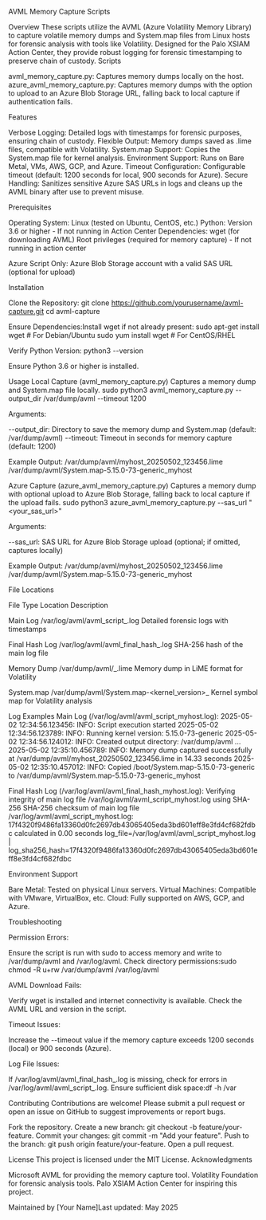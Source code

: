 AVML Memory Capture Scripts

Overview
These scripts utilize the AVML (Azure Volatility Memory Library) to capture volatile memory dumps and System.map files from Linux hosts for forensic analysis with tools like Volatility. Designed for the Palo XSIAM Action Center, they provide robust logging for forensic timestamping to preserve chain of custody.
Scripts

avml_memory_capture.py: Captures memory dumps locally on the host.
azure_avml_memory_capture.py: Captures memory dumps with the option to upload to an Azure Blob Storage URL, falling back to local capture if authentication fails.

Features

Verbose Logging: Detailed logs with timestamps for forensic purposes, ensuring chain of custody.
Flexible Output: Memory dumps saved as .lime files, compatible with Volatility.
System.map Support: Copies the System.map file for kernel analysis.
Environment Support: Runs on Bare Metal, VMs, AWS, GCP, and Azure.
Timeout Configuration: Configurable timeout (default: 1200 seconds for local, 900 seconds for Azure).
Secure Handling: Sanitizes sensitive Azure SAS URLs in logs and cleans up the AVML binary after use to prevent misuse.

Prerequisites

Operating System: Linux (tested on Ubuntu, CentOS, etc.)
Python: Version 3.6 or higher - If not running in Action Center
Dependencies:
wget (for downloading AVML)
Root privileges (required for memory capture) - If not running in action center


Azure Script Only:
Azure Blob Storage account with a valid SAS URL (optional for upload)



Installation

Clone the Repository:
git clone https://github.com/yourusername/avml-capture.git
cd avml-capture


Ensure Dependencies:Install wget if not already present:
sudo apt-get install wget  # For Debian/Ubuntu
sudo yum install wget     # For CentOS/RHEL


Verify Python Version:
python3 --version

Ensure Python 3.6 or higher is installed.


Usage
Local Capture (avml_memory_capture.py)
Captures a memory dump and System.map file locally.
sudo python3 avml_memory_capture.py --output_dir /var/dump/avml --timeout 1200

Arguments:

--output_dir: Directory to save the memory dump and System.map (default: /var/dump/avml)
--timeout: Timeout in seconds for memory capture (default: 1200)

Example Output:
/var/dump/avml/myhost_20250502_123456.lime
/var/dump/avml/System.map-5.15.0-73-generic_myhost

Azure Capture (azure_avml_memory_capture.py)
Captures a memory dump with optional upload to Azure Blob Storage, falling back to local capture if the upload fails.
sudo python3 azure_avml_memory_capture.py --sas_url "<your_sas_url>"

Arguments:

--sas_url: SAS URL for Azure Blob Storage upload (optional; if omitted, captures locally)

Example Output:
/var/dump/avml/myhost_20250502_123456.lime
/var/dump/avml/System.map-5.15.0-73-generic_myhost

File Locations



File Type
Location
Description



Main Log
/var/log/avml/avml_script_<hostname>.log
Detailed forensic logs with timestamps


Final Hash Log
/var/log/avml/avml_final_hash_<hostname>.log
SHA-256 hash of the main log file


Memory Dump
/var/dump/avml/<hostname>_<timestamp>.lime
Memory dump in LiME format for Volatility


System.map
/var/dump/avml/System.map-<kernel_version>_<hostname>
Kernel symbol map for Volatility analysis


Log Examples
Main Log (/var/log/avml/avml_script_myhost.log):
2025-05-02 12:34:56.123456: INFO: Script execution started
2025-05-02 12:34:56.123789: INFO: Running kernel version: 5.15.0-73-generic
2025-05-02 12:34:56.124012: INFO: Created output directory: /var/dump/avml
...
2025-05-02 12:35:10.456789: INFO: Memory dump captured successfully at /var/dump/avml/myhost_20250502_123456.lime in 14.33 seconds
2025-05-02 12:35:10.457012: INFO: Copied /boot/System.map-5.15.0-73-generic to /var/dump/avml/System.map-5.15.0-73-generic_myhost

Final Hash Log (/var/log/avml/avml_final_hash_myhost.log):
Verifying integrity of main log file /var/log/avml/avml_script_myhost.log using SHA-256
SHA-256 checksum of main log file /var/log/avml/avml_script_myhost.log: 17f4320f9486fa13360d0fc2697db43065405eda3bd601eff8e3fd4cf682fdbc calculated in 0.00 seconds
log_file=/var/log/avml/avml_script_myhost.log | log_sha256_hash=17f4320f9486fa13360d0fc2697db43065405eda3bd601eff8e3fd4cf682fdbc

Environment Support

Bare Metal: Tested on physical Linux servers.
Virtual Machines: Compatible with VMware, VirtualBox, etc.
Cloud: Fully supported on AWS, GCP, and Azure.

Troubleshooting

Permission Errors:

Ensure the script is run with sudo to access memory and write to /var/dump/avml and /var/log/avml.
Check directory permissions:sudo chmod -R u+rw /var/dump/avml /var/log/avml




AVML Download Fails:

Verify wget is installed and internet connectivity is available.
Check the AVML URL and version in the script.


Timeout Issues:

Increase the --timeout value if the memory capture exceeds 1200 seconds (local) or 900 seconds (Azure).


Log File Issues:

If /var/log/avml/avml_final_hash_<hostname>.log is missing, check for errors in /var/log/avml/avml_script_<hostname>.log.
Ensure sufficient disk space:df -h /var





Contributing
Contributions are welcome! Please submit a pull request or open an issue on GitHub to suggest improvements or report bugs.

Fork the repository.
Create a new branch: git checkout -b feature/your-feature.
Commit your changes: git commit -m "Add your feature".
Push to the branch: git push origin feature/your-feature.
Open a pull request.

License
This project is licensed under the MIT License.
Acknowledgments

Microsoft AVML for providing the memory capture tool.
Volatility Foundation for forensic analysis tools.
Palo XSIAM Action Center for inspiring this project.


Maintained by [Your Name]Last updated: May 2025
